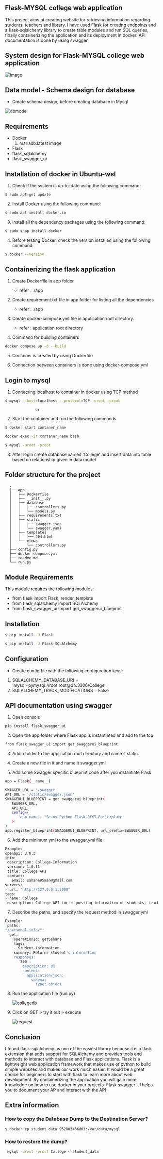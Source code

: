 ## Flask-MYSQL college web application

   This project aims at creating website for retrieving information regarding students, teachers and library. I have used Flask for creating endpoints and a flask-sqlalchemy library to create table modules and run SQL queries, finally containerizing the application and its deployment in docker. API documentation is done by using swagger.


## System design for Flask-MYSQL college web application 
![image](https://user-images.githubusercontent.com/115713117/223188858-96928c72-42a2-4f0f-b444-74e18639c267.png)


## Data model - Schema design for database

   - Create schema design, before creating database in Mysql

 ![dbmodel](https://user-images.githubusercontent.com/115713117/208238709-cd6ed3bc-3d62-45e2-ae75-7cc3f07f98bf.PNG)


## Requirements

   - Docker
      1. mariadb:latest image
   - Flask
   - flask_sqlalchemy
   - flask_swagger_ui


## Installation of docker in Ubuntu-wsl

   1. Check if the system is up-to-date using the following command:
  
```bash
$ sudo apt-get update
```

   2. Install Docker using the following command:
   
```bash   
$ sudo apt install docker.io
```

   3. Install all the dependency packages using the following command:
   
```bash 
$ sudo snap install docker
```

   4. Before testing Docker, check the version installed using the following command:

```bash 
$ docker --version
```

## Containerizing the flask application

   1. Create Dockerfile in app folder
      - refer : ./app

   2. Create requirement.txt file in app folder for listing all the dependencies
      - refer : ./app

   3. Create docker-compose.yml file in application root directory.
      - refer : application root directory

   4. Command for building containers
```bash 
docker compose up -d --build
```

   5. Container is created by using Dockerfile

   6. Connection between containers is done using docker-compose.yml


## Login to mysql

  1. Connecting localhost to container in docker using TCP method
```bash 
$ mysql --host=localhost --protocol=TCP -uroot -proot
```
                  or
                  
  2. Start the container and run the following commands
```bash 
$ docker start contaner_name
```
```bash 
docker exec -it contaner_name bash
```
```bash 
$ mysql -uroot -proot
```

  3. After login create database named 'College' and insert data into table based on relationship given in data model


## Folder structure for the project

      .
      ├── app
      │   ├── Dockerfile
      │   ├── __init__.py
      │   ├── database
      │   │   ├── controllers.py
      │   │   └── models.py
      │   ├── requirements.txt
      │   ├── static
      │   │   ├── swagger.json
      │   │   └── swagger.yaml
      │   ├── templates
      │   │   └── 404.html
      │   └── views
      │       └── controllers.py
      ├── config.py
      ├── docker-compose.yml
      ├── readme.md
      └── run.py


## Module Requirements

   This module requires the following modules:

   - from flask import Flask, render_template
   - from flask_sqlalchemy import SQLAlchemy
   - from flask_swagger_ui import get_swaggerui_blueprint


## Installation
```bash 
$ pip install -U Flask
```
```bash
$ pip install -U Flask-SQLAlchemy
```


## Configuration

   - Create config file with the following configuration keys:

   1. SQLALCHEMY_DATABASE_URI = 'mysql+pymysql://root:root@db:3306/College'
   2. SQLALCHEMY_TRACK_MODIFICATIONS = False


## API documentation using swagger

   1. Open console
```bash 
pip install flask_swagger_ui
```

   2. Open the app folder where Flask app is instantiated and add to the top
```bash 
from flask_swagger_ui import get_swaggerui_blueprint
```

   3. Add a folder to the application root directory and name it static.

   4. Create a new file in it and name it swagger.yml

   5. Add some Swagger specific blueprint code after you instantiate Flask
```bash 
app = Flask(__name__)

SWAGGER_URL = '/swagger'
API_URL = '/static/swagger.json'
SWAGGERUI_BLUEPRINT = get_swaggerui_blueprint(
   SWAGGER_URL,
   API_URL,
   config={
      'app_name': "Seans-Python-Flask-REST-Boilerplate"
   }
)
app.register_blueprint(SWAGGERUI_BLUEPRINT, url_prefix=SWAGGER_URL)
```

6. Add the minimum yml to the swagger.yml file
```bash 
Example:
openapi: 3.0.3
info:
 description: College-Information
 version: 1.0.11
 title: College API
 contact:
   email: sahana95man@gmail.com
servers:
- url: "http://127.0.0.1:5000"
tags:
- name: College
 description: College API for requesting information on students, teacher and library
```
7. Describe the paths, and specify the request method in swagger.yml
```bash 
Example:
 paths:
"/personal-info/":
  get:
    operationId: getSahana
    tags:
    - Student-information
    summary: Returns student's information
    responses:
      '200':
        description: OK
        content:
          application/json:
            schema:
              type: object
```

8. Run the application file (run.py)

   ![collegedb](https://user-images.githubusercontent.com/115713117/208236786-f13cfe0d-7d2d-4755-9399-1918ac5d7372.PNG)

9. Click on GET > try it out > execute

   ![request](https://user-images.githubusercontent.com/115713117/208237350-433d6f23-b899-4296-a633-5dd9a0ca3aec.PNG)

## Conclusion
I found flask-sqlalchemy as one of the easiest library because it is a flask extension that adds support for SQLAlchemy and provides tools and methods to interact with database and Flask applications. Flask is a lightweight web application framework that makes use of python to build simple websites and makes our work much easier. It would be a great choice for beginners to start with flask to learn more about web development. By containerizing the application you will gain more knowledge on how to use docker in your projects. Flask swagger UI helps you to document your AP and interact with the API

## Extra information

### How to copy the Database Dump to the Destination Server?
```bash 
$ docker cp student_data 952803436d01:/var/data/mysql
```


### How to restore the dump?
```bash 
 mysql -uroot -proot College < student_data
 ```


